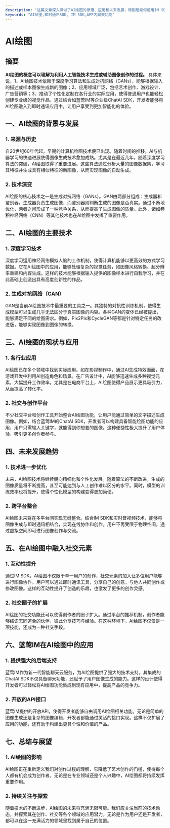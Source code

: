 ```yaml
---
description: "这篇文章深入探讨了AI绘图的原理、应用和未来发展，特别是如何使用IM SDK实现智能绘图功能。"
keywords: "AI绘图,即时通讯SDK, IM SDK,APP内聊天功能"
---
```

# AI绘图

## 摘要
**AI绘图的概念可以理解为利用人工智能技术生成或辅助图像创作的过程。** 具体来说，1、AI绘图技术依赖于深度学习算法和生成对抗网络（GANs），能够根据输入的描述或样本图像生成新的图像；2、应用领域广泛，包括艺术创作、游戏设计、广告营销等；3、推动了个性化定制在各行业的实际应用，使得普通用户也能轻松创建专业级的视觉作品。通过结合如蓝莺IM等企业级ChatAI SDK，开发者能够将AI绘图融入到即时通讯应用中，让用户享受到更加智能化的体验。

## 一、AI绘图的背景与发展

### 1. 来源与历史
自20世纪60年代起，早期的计算机绘图技术便已出现。随着时间的推移，AI与机器学习的快速进展使得图像生成技术愈加成熟。尤其是在最近几年，随着深度学习算法的突破，AI绘图取得了重要进展。这些算法通过分析大量的图像数据集，学习其特征并生成具有相似特征的新图像，从而实现图像的自动生成。

### 2. 技术演变
AI绘图的核心技术之一是生成对抗网络（GANs）。GAN由两部分组成：生成器和鉴别器。生成器负责生成图像，而鉴别器则判断生成的图像是否真实。通过不断地优化，两者之间形成了一种竞争关系，从而提高了生成图像的质量。此外，诸如卷积神经网络（CNN）等其他技术也在AI绘图中发挥了重要作用。

## 二、AI绘图的主要技术

### 1. 深度学习技术
深度学习运用神经网络模拟人脑的工作机制，使得计算机能够以更高效的方式学习数据。它在AI绘图中的应用，能够处理复杂的视觉任务，如图像风格转换、超分辨率重建和内容生成。这样的技术能够根据输入提供的图像样本进行自我学习，并在此基础上创造出具有高度创新性的作品。

### 2. 生成对抗网络（GAN）
GAN是当前AI绘图技术中最重要的工具之一。其独特的对抗性训练机制，使得生成模型可以生成几乎无法区分于真实图像的内容。各种GAN的变体已经被提出，能够满足不同的绘图需求。例如，Pix2Pix和CycleGAN等都是针对特定任务的改进版，能够实现图像到图像的转换。

## 三、AI绘图的现状与应用

### 1. 各行业应用
AI绘图已在多个领域中找到实际应用。如在影视制作中，通过AI生成特效画面，在游戏开发中利用AI创造角色和场景。在广告设计中，AI能够迅速生成多种视觉元素，大幅提升工作效率。尤其是在电商平台上，AI绘图使得产品展示更具吸引力，从而提高了转化率。

### 2. 社交与创作平台
不少社交平台和创作工具开始整合AI绘图功能，让用户能通过简单的文字描述生成图像。例如，结合蓝莺IM的ChatAI SDK，开发者可以构建具备智能绘图功能的应用，用户只需输入关键字，就能得到你想要的图像。这种便捷性极大提升了用户体验，吸引更多创作者参与。

## 四、未来发展趋势

### 1. 技术进一步优化
未来，AI绘图技术将继续朝向精细化和个性化发展。随着算法的不断改进，生成的图像质量将不断提高，甚至可能达到与人工创作难以区分的水平。同时，模型的训练效率也将提升，使得个性化模型的构建变得更加简便。

### 2. 跨平台整合
AI绘图未来将在多平台间实现无缝整合。结合IM SDK和实时音视频技术，能够将图像生成与即时通讯相结合，实现在线协作和创作。用户不再受限于物理空间，通过虚拟空间即可进行图像创作与交流。

## 五、在AI绘图中融入社交元素

### 1. 互动性提升
通过IM SDK，AI绘图不仅限于单一用户的创作，社交元素的加入让多位用户能够进行图像协作。用户可以通过即时通讯工具，分享自己的创意，与他人共同创作或修改图像。这样的互动性提升了创造的乐趣，也激发了更多的创作灵感。

### 2. 社交圈子的扩展
AI绘图的社交功能还可以使得创作者的圈子扩大。通过平台的推荐机制，创作者能够结识志同道合的伙伴，彼此分享技巧与经验。在这种环境下，AI绘图不仅仅是一项技能，还成为一种社交手段。

## 六、蓝莺IM在AI绘图中的应用

### 1. 提供强大的后端支持
蓝莺IM作为新一代智能聊天云服务，为AI绘图提供了强大的技术支持。其集成的ChatAI SDK不仅具备聊天功能，还赋予了用户图像生成的能力。这样的设计使得开发者可以轻松将AI绘图功能集成到现有应用中，提高产品的竞争力。

### 2. 开放的API接口
蓝莺IM提供的开放API，使得开发者能够自由调用AI绘图相关功能。无论是简单的图像生成还是复杂的图像编辑，开发者都能通过灵活的接口实现。这样不仅扩展了应用的功能，还有助于构建出更具个性和价值的产品。

## 七、总结与展望

### 1. AI绘图的影响
AI绘图正在重新定义我们对创作过程的理解，它降低了艺术创作的门槛，使得每个人都有机会成为创作者。无论是在专业领域还是个人兴趣中，AI绘图都将持续发挥重要作用。

### 2. 持续关注与探索
随着技术的不断进步，AI绘图的未来将充满无限可能。我们应关注当前的技术动态，并探索其在创作、社交等各个领域的应用潜力。无论是作为用户还是开发者，都可以在这一充满活力的领域里找到属于自己的位置。
